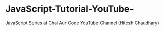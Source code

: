 # JavaScript-Tutorial-YouTube-
JavaScript  Series at Chai Aur Code YouTube Channel (Hitesh Chaudhary)
